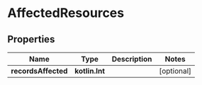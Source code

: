 
# AffectedResources

## Properties
Name | Type | Description | Notes
------------ | ------------- | ------------- | -------------
**recordsAffected** | **kotlin.Int** |  |  [optional]



